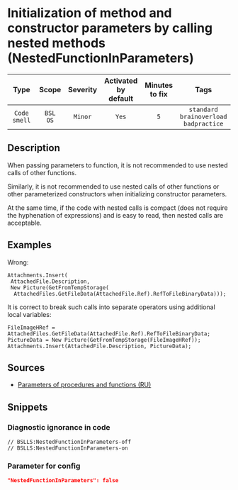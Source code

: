 # Initialization of method and constructor parameters by calling nested methods (NestedFunctionInParameters)

Type | Scope | Severity | Activated<br>by default | Minutes<br>to fix | Tags
:-: | :-: | :-: | :-: | :-: | :-:
`Code smell` | `BSL`<br>`OS` | `Minor` | `Yes` | `5` | `standard`<br>`brainoverload`<br>`badpractice`

<!-- Блоки выше заполняются автоматически, не трогать -->

## Description

<!-- Описание диагностики заполняется вручную. Необходимо понятным языком описать смысл и схему работу -->

When passing parameters to function, it is not recommended to use nested calls of other functions.

Similarly, it is not recommended to use nested calls of other functions or other parameterized constructors when initializing constructor parameters.

At the same time, if the code with nested calls is compact (does not require the hyphenation of expressions) and is easy to read, then nested calls are acceptable.

## Examples

<!-- В данном разделе приводятся примеры, на которые диагностика срабатывает, а также можно привести пример, как можно исправить ситуацию -->

Wrong:

```bsl
Attachments.Insert(
 AttachedFile.Description,
 New Picture(GetFromTempStorage(
  AttachedFiles.GetFileData(AttachedFile.Ref).RefToFileBinaryData)));
```

It is correct to break such calls into separate operators using additional local variables:

```bsl
FileImageHRef = AttachedFiles.GetFileData(AttachedFile.Ref).RefToFileBinaryData;
PictureData = New Picture(GetFromTempStorage(FileImageHRef));
Attachments.Insert(AttachedFile.Description, PictureData);
```

## Sources

<!-- Необходимо указывать ссылки на все источники, из которых почерпнута информация для создания диагностики -->

<!-- Примеры источников

* Источник: [Стандарт: Тексты модулей](https://its.1c.ru/db/v8std#content:456:hdoc)
* Полезная информаця: [Отказ от использования модальных окон](https://its.1c.ru/db/metod8dev#content:5272:hdoc)
* Источник: [Cognitive complexity, ver. 1.4](https://www.sonarsource.com/docs/CognitiveComplexity.pdf) -->

- [Parameters of procedures and functions (RU)](https://its.1c.ru/db/v8std#content:640:hdoc)

## Snippets

<!-- Блоки ниже заполняются автоматически, не трогать -->

### Diagnostic ignorance in code

```bsl
// BSLLS:NestedFunctionInParameters-off
// BSLLS:NestedFunctionInParameters-on
```

### Parameter for config

```json
"NestedFunctionInParameters": false
```
